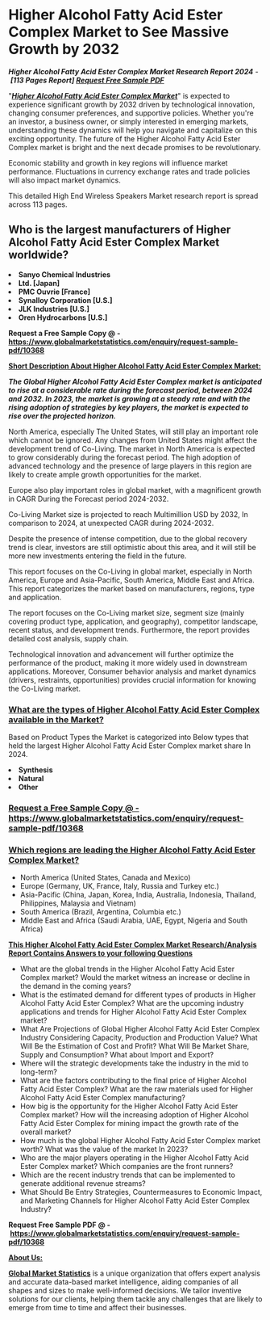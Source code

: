<h1>Higher Alcohol Fatty Acid Ester Complex Market to See Massive Growth by 2032</h1><p><em><strong>Higher Alcohol Fatty Acid Ester Complex Market Research Report 2024</strong></em>&nbsp;-&nbsp;<em><strong>[113 Pages Report] </strong></em><em><strong><a href="https://www.globalmarketstatistics.com/enquiry/request-sample-pdf/10368">Request Free Sample PDF</a></strong></em></p><p>"<a style="font-style: italic; font-weight: bold;" href="https://www.globalmarketstatistics.com/market-reports/higher-alcohol-fatty-acid-ester-complex-market-10368">Higher Alcohol Fatty Acid Ester Complex Market</a>" is expected to experience significant growth by 2032 driven by technological innovation, changing consumer preferences, and supportive policies. Whether you're an investor, a business owner, or simply interested in emerging markets, understanding these dynamics will help you navigate and capitalize on this exciting opportunity. The future of the&nbsp;Higher Alcohol Fatty Acid Ester Complex market is bright and the next decade promises to be revolutionary.</p><p>Economic stability and growth in key regions will influence market performance. Fluctuations in currency exchange rates and trade policies will also impact market dynamics.</p><p>This detailed&nbsp;High End Wireless Speakers Market research report is spread across 113 pages.</p><h2><strong>Who is the largest manufacturers of Higher Alcohol Fatty Acid Ester Complex Market worldwide?</strong></h2><p><strong><li>Sanyo Chemical Industries<li>Ltd. [Japan]<li>PMC Ouvrie [France]<li>Synalloy Corporation [U.S.]<li>JLK Industries [U.S.]<li>Oren Hydrocarbons [U.S.]</strong></p><p><strong>Request a Free Sample Copy @ - <a href="https://www.globalmarketstatistics.com/enquiry/request-sample-pdf/10368">https://www.globalmarketstatistics.com/enquiry/request-sample-pdf/10368</a></strong></p><p><strong><u>Short Description About Higher Alcohol Fatty Acid Ester Complex Market:</u></strong></p><p><strong><em>The Global Higher Alcohol Fatty Acid Ester Complex market is anticipated to rise at a considerable rate during the forecast period, between 2024 and 2032. In 2023, the market is growing at a steady rate and with the rising adoption of strategies by key players, the market is expected to rise over the projected horizon.</em></strong></p><p>North America, especially The United States, will still play an important role which cannot be ignored. Any changes from United States might affect the development trend of Co-Living. The market in North America is expected to grow considerably during the forecast period. The high adoption of advanced technology and the presence of large players in this region are likely to create ample growth opportunities for the market.</p><p>Europe also play important roles in global market, with a magnificent growth in CAGR During the Forecast period 2024-2032.</p><p>Co-Living Market size is projected to reach Multimillion USD by 2032, In comparison to 2024, at unexpected CAGR during 2024-2032.</p><p>Despite the presence of intense competition, due to the global recovery trend is clear, investors are still optimistic about this area, and it will still be more new investments entering the field in the future.</p><p>This report focuses on the Co-Living in global market, especially in North America, Europe and Asia-Pacific, South America, Middle East and Africa. This report categorizes the market based on manufacturers, regions, type and application.</p><p>The report focuses on the Co-Living market size, segment size (mainly covering product type, application, and geography), competitor landscape, recent status, and development trends. Furthermore, the report provides detailed cost analysis, supply chain.</p><p>Technological innovation and advancement will further optimize the performance of the product, making it more widely used in downstream applications. Moreover, Consumer behavior analysis and market dynamics (drivers, restraints, opportunities) provides crucial information for knowing the Co-Living market.</p><h3 class="rank-math-question "><span style="text-decoration: underline;">What are the types of Higher Alcohol Fatty Acid Ester Complex available in the Market?</span></h3><p>Based on Product Types the Market is categorized into Below types that held the largest Higher Alcohol Fatty Acid Ester Complex market share In 2024.</p><p><strong><li>Synthesis<li>Natural<li>Other</strong></p><h3 class="rank-math-question "><span style="text-decoration: underline;">Request a Free Sample Copy @ - <a href="https://www.globalmarketstatistics.com/enquiry/request-sample-pdf/10368">https://www.globalmarketstatistics.com/enquiry/request-sample-pdf/10368</a></span></h3><h3 class="rank-math-question "><span style="text-decoration: underline;">Which regions are leading the Higher Alcohol Fatty Acid Ester Complex Market?</span></h3><ul><li>North America (United States, Canada and Mexico)</li><li>Europe (Germany, UK, France, Italy, Russia and Turkey etc.)</li><li>Asia-Pacific (China, Japan, Korea, India, Australia, Indonesia, Thailand, Philippines, Malaysia and Vietnam)</li><li>South America (Brazil, Argentina, Columbia etc.)</li><li>Middle East and Africa (Saudi Arabia, UAE, Egypt, Nigeria and South Africa)</li></ul><p><strong><u>This Higher Alcohol Fatty Acid Ester Complex Market Research/Analysis Report Contains Answers to your following Questions</u></strong></p><ul><li>What are the global trends in the Higher Alcohol Fatty Acid Ester Complex market? Would the market witness an increase or decline in the demand in the coming years?</li><li>What is the estimated demand for different types of products in Higher Alcohol Fatty Acid Ester Complex? What are the upcoming industry applications and trends for Higher Alcohol Fatty Acid Ester Complex market?</li><li>What Are Projections of Global Higher Alcohol Fatty Acid Ester Complex Industry Considering Capacity, Production and Production Value? What Will Be the Estimation of Cost and Profit? What Will Be Market Share, Supply and Consumption? What about Import and Export?</li><li>Where will the strategic developments take the industry in the mid to long-term?</li><li>What are the factors contributing to the final price of Higher Alcohol Fatty Acid Ester Complex? What are the raw materials used for Higher Alcohol Fatty Acid Ester Complex manufacturing?</li><li>How big is the opportunity for the Higher Alcohol Fatty Acid Ester Complex market? How will the increasing adoption of Higher Alcohol Fatty Acid Ester Complex for mining impact the growth rate of the overall market?</li><li>How much is the global Higher Alcohol Fatty Acid Ester Complex market worth? What was the value of the market In 2023?</li><li>Who are the major players operating in the Higher Alcohol Fatty Acid Ester Complex market? Which companies are the front runners?</li><li>Which are the recent industry trends that can be implemented to generate additional revenue streams?</li><li>What Should Be Entry Strategies, Countermeasures to Economic Impact, and Marketing Channels for Higher Alcohol Fatty Acid Ester Complex Industry?</li></ul><p><strong>Request Free Sample PDF @ -&nbsp;<a href="https://www.globalmarketstatistics.com/enquiry/request-sample-pdf/10368">https://www.globalmarketstatistics.com/enquiry/request-sample-pdf/10368</a></strong></p><p><strong><u>About Us:</u></strong></p><p><strong><a href="https://www.globalmarketstatistics.com/">Global Market Statistics</a></strong> is a unique organization that offers expert analysis and accurate data-based market intelligence, aiding companies of all shapes and sizes to make well-informed decisions. We tailor inventive solutions for our clients, helping them tackle any challenges that are likely to emerge from time to time and affect their businesses.</p>
